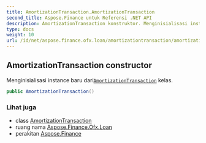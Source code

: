 ```yaml
---
title: AmortizationTransaction.AmortizationTransaction
second_title: Aspose.Finance untuk Referensi .NET API
description: AmortizationTransaction konstruktor. Menginisialisasi instance baru dariAmortizationTransaction kelas.
type: docs
weight: 10
url: /id/net/aspose.finance.ofx.loan/amortizationtransaction/amortizationtransaction/
---
```

## AmortizationTransaction constructor

Menginisialisasi instance baru dari[`AmortizationTransaction`](../) kelas.

```csharp
public AmortizationTransaction()
```

### Lihat juga

* class [AmortizationTransaction](../)
* ruang nama [Aspose.Finance.Ofx.Loan](../../amortizationtransaction/)
* perakitan [Aspose.Finance](../../../)


